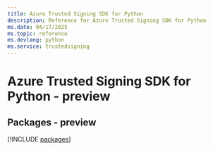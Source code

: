 ```yaml
---
title: Azure Trusted Signing SDK for Python
description: Reference for Azure Trusted Signing SDK for Python
ms.date: 04/17/2025
ms.topic: reference
ms.devlang: python
ms.service: trustedsigning
---
```

# Azure Trusted Signing SDK for Python - preview
## Packages - preview
[!INCLUDE [packages](trusted-signing-index.md)]